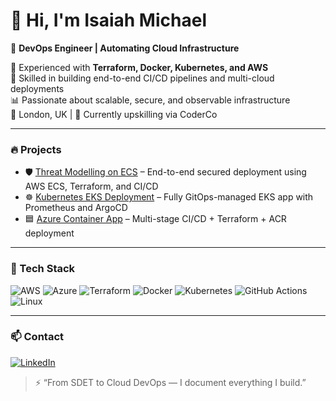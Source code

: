 # 👋 Hi, I'm Isaiah Michael

🎯 **DevOps Engineer | Automating Cloud Infrastructure**

🔧 Experienced with **Terraform, Docker, Kubernetes, and AWS**  
🚀 Skilled in building end-to-end CI/CD pipelines and multi-cloud deployments  
📊 Passionate about scalable, secure, and observable infrastructure  
📍 London, UK | 🧠 Currently upskilling via CoderCo

---

### 🔥 Projects
- 🛡️ [Threat Modelling on ECS](https://github.com/isaiah1701/ECSThreatModellingProject) – End-to-end secured deployment using AWS ECS, Terraform, and CI/CD  
- ☸️ [Kubernetes EKS Deployment](https://github.com/isaiah1701/k8-eks) – Fully GitOps-managed EKS app with Prometheus and ArgoCD  
- 🟦 [Azure Container App](https://github.com/isaiah1701/AzureContainerApp) – Multi-stage CI/CD + Terraform + ACR deployment

---

### 🧰 Tech Stack
![AWS](https://img.shields.io/badge/AWS-black?style=flat&logo=amazonaws)
![Azure](https://img.shields.io/badge/Azure-blue?style=flat&logo=microsoftazure)
![Terraform](https://img.shields.io/badge/Terraform-7B42BC?style=flat&logo=terraform)
![Docker](https://img.shields.io/badge/Docker-2496ED?style=flat&logo=docker)
![Kubernetes](https://img.shields.io/badge/Kubernetes-326CE5?style=flat&logo=kubernetes)
![GitHub Actions](https://img.shields.io/badge/GitHub_Actions-2088FF?style=flat&logo=githubactions)
![Linux](https://img.shields.io/badge/Linux-FCC624?style=flat&logo=linux)

---

### 📫 Contact
[![LinkedIn](https://img.shields.io/badge/LinkedIn-blue?style=flat&logo=linkedin)](https://www.linkedin.com/in/YOUR-LINK-HERE)

> ⚡ “From SDET to Cloud DevOps — I document everything I build.”


